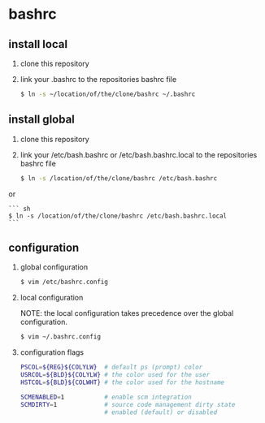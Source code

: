 bashrc
======

install local
-------------

1. clone this repository

2. link your .bashrc to the repositories bashrc file

	``` sh
	$ ln -s ~/location/of/the/clone/bashrc ~/.bashrc
	```

install global
--------------

1. clone this repository

2. link your /etc/bash.bashrc or /etc/bash.bashrc.local to the repositories bashrc file

	``` sh
	$ ln -s /location/of/the/clone/bashrc /etc/bash.bashrc
	```
or

	``` sh
	$ ln -s /location/of/the/clone/bashrc /etc/bash.bashrc.local
	```

configuration
-------------

1. global configuration

	``` sh
	$ vim /etc/bashrc.config
	```

2. local configuration

	NOTE: the local configuration takes precedence over the global configuration.
	``` sh
	$ vim ~/.bashrc.config
	```

3. configuration flags

	``` bash
    PSCOL=${REG}${COLYLW}  # default ps (prompt) color
    USRCOL=${BLD}${COLYLW} # the color used for the user
    HSTCOL=${BLD}${COLWHT} # the color used for the hostname

	SCMENABLED=1           # enable scm integration
    SCMDIRTY=1             # source code management dirty state
	                       # enabled (default) or disabled
	```
